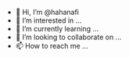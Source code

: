 - 👋 Hi, I’m @hahanafi
- 👀 I’m interested in ...
- 🌱 I’m currently learning ...
- 💞️ I’m looking to collaborate on ...
- 📫 How to reach me ...

<!---
hahanafi/hahanafi is a ✨ special ✨ repository because its `README.md` (this file) appears on your GitHub profile.
You can click the Preview link to take a look at your changes.
--->

